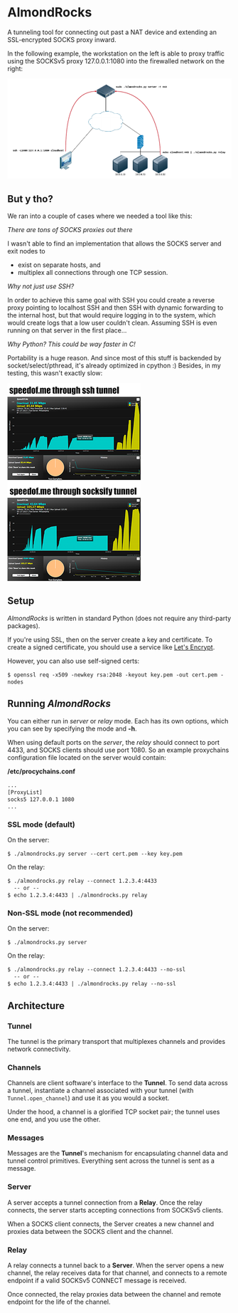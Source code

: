 # AlmondRocks

A tunneling tool for connecting out past a NAT device and extending an SSL-encrypted SOCKS proxy inward.

In the following example, the workstation on the left is able to proxy traffic using the SOCKSv5 proxy 127.0.0.1:1080 into the firewalled network on the right:

![almondrocks](.files/almondrocks.png)

## But y tho?
We ran into a couple of cases where we needed a tool like this:

*There are tons of SOCKS proxies out there*

I wasn't able to find an implementation that allows the SOCKS server and exit nodes to
- exist on separate hosts, and
- multiplex all connections through one TCP session.

*Why not just use SSH?*

In order to achieve this same goal with SSH you could create a reverse proxy pointing to localhost SSH and then SSH with dynamic forwarding to the internal host, but that would require logging in to the system, which would create logs that a low user couldn't clean. Assuming SSH is even running on that server in the first place...

*Why Python? This could be way faster in C!*

Portability is a huge reason. And since most of this stuff is backended by socket/select/pthread, it's already optimized in cpython :) Besides, in my testing, this wasn't exactly slow:

![speedtest](.files/speedtest.png)

## Setup
*AlmondRocks* is written in standard Python (does not require any third-party packages).

If you're using SSL, then on the server create a key and certificate. To create a signed certificate, you should use a service like [Let's Encrypt](https://letsencrypt.org/getting-started/).

However, you can also use self-signed certs:
```
$ openssl req -x509 -newkey rsa:2048 -keyout key.pem -out cert.pem -nodes
```

## Running *AlmondRocks*
You can either run in *server* or *relay* mode. Each has its own options, which you can see by specifying the mode and **-h**.

When using default ports on the *server*, the *relay* should connect to port 4433, and SOCKS clients should use port 1080.
So an example proxychains configuration file located on the server would contain:

**/etc/procychains.conf**
```
...
[ProxyList]
socks5 127.0.0.1 1080
...
```

### SSL mode (default)
On the server:
```
$ ./almondrocks.py server --cert cert.pem --key key.pem
```
On the relay:
```
$ ./almondrocks.py relay --connect 1.2.3.4:4433
  -- or --
$ echo 1.2.3.4:4433 | ./almondrocks.py relay
```

### Non-SSL mode (not recommended)
On the server:
```
$ ./almondrocks.py server
```
On the relay:
```
$ ./almondrocks.py relay --connect 1.2.3.4:4433 --no-ssl
  -- or --
$ echo 1.2.3.4:4433 | ./almondrocks.py relay --no-ssl
```

## Architecture
### Tunnel
The tunnel is the primary transport that multiplexes channels and provides network connectivity.

### Channels
Channels are client software's interface to the **Tunnel**. To send data across a tunnel, instantiate a channel associated with your tunnel (with `Tunnel.open_channel`) and use it as you would a socket.

Under the hood, a channel is a glorified TCP socket pair; the tunnel uses one end, and you use the other.

### Messages
Messages are the **Tunnel**'s mechanism for encapsulating channel data and tunnel control primitives. Everything sent across the tunnel is sent as a message.

### Server
A server accepts a tunnel connection from a **Relay**. Once the relay connects, the server starts accepting connections from SOCKSv5 clients.

When a SOCKS client connects, the Server creates a new channel and proxies data between the SOCKS client and the channel.

### Relay
A relay connects a tunnel back to a **Server**. When the server opens a new channel, the relay receives data for that channel, and connects to a remote endpoint if a valid SOCKSv5 CONNECT message is received.

Once connected, the relay proxies data between the channel and remote endpoint for the life of the channel.
